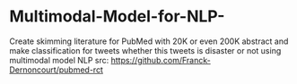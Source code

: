 # Multimodal-Model-for-NLP-
Create skimming literature for PubMed with 20K or even 200K abstract and make classification for tweets whether this tweets is disaster or not using multimodal model NLP
src: https://github.com/Franck-Dernoncourt/pubmed-rct

